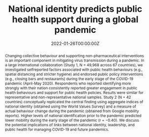 ---
abstract: Changing collective behaviour and supporting non-pharmaceutical interventions is an important component in mitigating virus transmission during a pandemic. In a large international collaboration (Study 1, N = 49,968 across 67 countries), we investigated selfreported factors associated with public health behaviours (e.g., spatial distancing and stricter hygiene) and endorsed public policy interventions (e.g., closing bars and restaurants) during the early stage of the COVID-19 pandemic (April-May 2020). Respondents who reported identifying more strongly with their nation consistently reported greater engagement in public health behaviours and support for public health policies. Results were similar for representative and non-representative national samples. Study 2 (N = 42 countries) conceptually replicated the central finding using aggregate indices of national identity (obtained using the World Values Survey) and a measure of actual behaviour change during the pandemic (obtained from Google mobility reports). Higher levels of national identification prior to the pandemic predicted lower mobility during the early stage of the pandemic (r = −0.40). We discuss the potential implications of links between national identity, leadership, and public health for managing COVID-19 and future pandemics.
authors:
- Van Bavel, J. J., Cichocka, A., Capraro, V., Sjåstad, H., Nezlek, J. B., Pavlović, T., ... & Jørgensen, F. J
date: "2022-01-26T00:00:00Z"
doi: "https://doi.org/10.1038/s41467-021-27668-9"
featured: false
image:
  focal_point: ""
  preview_only: false
projects: []
publication: '*Nature Communications*'
publication_short: ""
publication_types:
- "2"
publishDate: "2021-06-01T00:00:00Z"
slides: #
summary: Changing collective behaviour and supporting non-pharmaceutical interventions is an important component in mitigating virus transmission during a pandemic. In a large international collaboration (Study 1, N = 49,968 across 67 countries), we investigated selfreported factors associated with public health behaviours (e.g., spatial distancing and stricter hygiene) and endorsed public policy interventions (e.g., closing bars and restaurants) during the early stage of the COVID-19 pandemic (April-May 2020). Respondents who reported identifying more strongly with their nation consistently reported greater engagement in public health behaviours and support for public health policies. Results were similar for representative and non-representative national samples. Study 2 (N = 42 countries) conceptually replicated the central finding using aggregate indices of national identity (obtained using the World Values Survey) and a measure of actual behaviour change during the pandemic (obtained from Google mobility reports). Higher levels of national identification prior to the pandemic predicted lower mobility during the early stage of the pandemic (r = −0.40). We discuss the potential implications of links between national identity, leadership, and public health for managing COVID-19 and future pandemics.

title: National identity predicts public health support during a global pandemic
url_code: ""
url_dataset: ""
url_pdf: "covid.pdf"
url_poster: ""
url_project: ""
url_slides: ""
url_source: #
url_video: ""
---